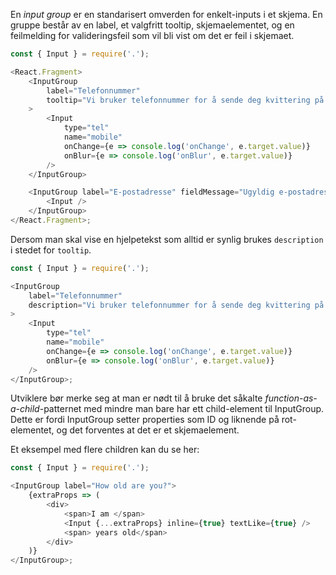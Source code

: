 En _input group_ er en standarisert omverden for enkelt-inputs i et skjema. En gruppe består av en label, et valgfritt
tooltip, skjemaelementet, og en feilmelding for valideringsfeil som vil bli vist om det er feil i skjemaet.

```js
const { Input } = require('.');

<React.Fragment>
    <InputGroup
        label="Telefonnummer"
        tooltip="Vi bruker telefonnummer for å sende deg kvittering på SMS"
    >
        <Input
            type="tel"
            name="mobile"
            onChange={e => console.log('onChange', e.target.value)}
            onBlur={e => console.log('onBlur', e.target.value)}
        />
    </InputGroup>

    <InputGroup label="E-postadresse" fieldMessage="Ugyldig e-postadresse">
        <Input />
    </InputGroup>
</React.Fragment>;
```

Dersom man skal vise en hjelpetekst som alltid er synlig brukes `description` i stedet for `tooltip`.

```js
const { Input } = require('.');

<InputGroup
    label="Telefonnummer"
    description="Vi bruker telefonnummer for å sende deg kvittering på SMS"
>
    <Input
        type="tel"
        name="mobile"
        onChange={e => console.log('onChange', e.target.value)}
        onBlur={e => console.log('onBlur', e.target.value)}
    />
</InputGroup>;
```

Utviklere bør merke seg at man er nødt til å bruke det såkalte _function-as-a-child_-patternet med mindre man bare har
ett child-element til InputGroup. Dette er fordi InputGroup setter properties som ID og liknende på rot-elementet, og
det forventes at det er et skjemaelement.

Et eksempel med flere children kan du se her:

```js
const { Input } = require('.');

<InputGroup label="How old are you?">
    {extraProps => (
        <div>
            <span>I am </span>
            <Input {...extraProps} inline={true} textLike={true} />
            <span> years old</span>
        </div>
    )}
</InputGroup>;
```

